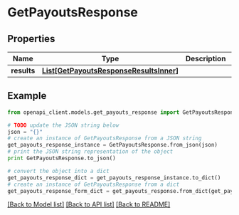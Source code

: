 # GetPayoutsResponse


## Properties
Name | Type | Description | Notes
------------ | ------------- | ------------- | -------------
**results** | [**List[GetPayoutsResponseResultsInner]**](GetPayoutsResponseResultsInner.md) |  | 

## Example

```python
from openapi_client.models.get_payouts_response import GetPayoutsResponse

# TODO update the JSON string below
json = "{}"
# create an instance of GetPayoutsResponse from a JSON string
get_payouts_response_instance = GetPayoutsResponse.from_json(json)
# print the JSON string representation of the object
print GetPayoutsResponse.to_json()

# convert the object into a dict
get_payouts_response_dict = get_payouts_response_instance.to_dict()
# create an instance of GetPayoutsResponse from a dict
get_payouts_response_form_dict = get_payouts_response.from_dict(get_payouts_response_dict)
```
[[Back to Model list]](../README.md#documentation-for-models) [[Back to API list]](../README.md#documentation-for-api-endpoints) [[Back to README]](../README.md)


